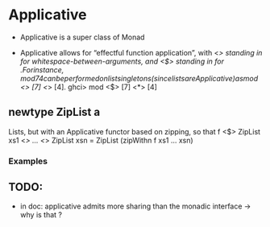 
# Applicative

- Applicative is a super class of Monad 

- Applicative allows for “effectful function application”, with <*> standing in for whitespace-between-arguments, and <$> standing in for $. For instance, mod 7 4 can be performed on list singletons (since lists are Applicative) as mod <$> [7] <*> [4].
ghci> mod <$> [7] <*> [4]


## newtype ZipList a
Lists, but with an Applicative functor based on zipping, so that
f <$> ZipList xs1 <*> ... <*> ZipList xsn = ZipList (zipWithn f xs1 ... xsn)

### Examples 

## TODO:
- in doc: applicative admits more sharing than the monadic interface -> why is that ? 

 
